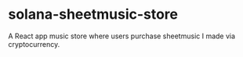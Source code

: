 # solana-sheetmusic-store
A React app music store where users purchase sheetmusic I made via cryptocurrency. 

